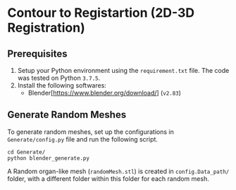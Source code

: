 # Contour to Registartion (2D-3D Registration)

## Prerequisites

1. Setup your Python environment using the `requirement.txt` file. The code was tested on Python `3.7.5`.
2. Install the following softwares:
    - Blender[https://www.blender.org/download/] (`v2.83`)

## Generate Random Meshes

To generate random meshes, set up the configurations in `Generate/config.py` file and run the following script.

```
cd Generate/
python blender_generate.py
```

A Random organ-like mesh (`randomMesh.stl`) is created in `config.Data_path/` folder, with a different folder within this folder for each random mesh.
